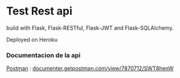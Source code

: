 Test Rest api
=============

build with Flask, Flask-RESTful, Flask-JWT and Flask-SQLAlchemy.

Deployed on Heroku


### Documentacion de la api

[Postman](https://www.getpostman.com/) : [documenter.getpostman.com/view/7870712/SWT8henW](https://documenter.getpostman.com/view/7870712/SWT8henW)

